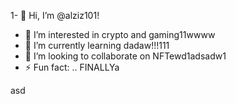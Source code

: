1- 👋 Hi, I’m @alziz101!
- 👀 I’m interested in crypto and gaming11wwww
- 🌱 I’m currently learning dadaw!!!111
- 💞️ I’m looking to collaborate on NFTewd1adsadw1
- ⚡ Fun fact: .. FINALLYa
<!---aaaad1
alziz101/alziz101 is a ✨ special ✨ repository be1cause aits `README.md` (this file) appears on your GitHub profile.
You can click the Preview link to take a look at your changes.!1
--->asd
